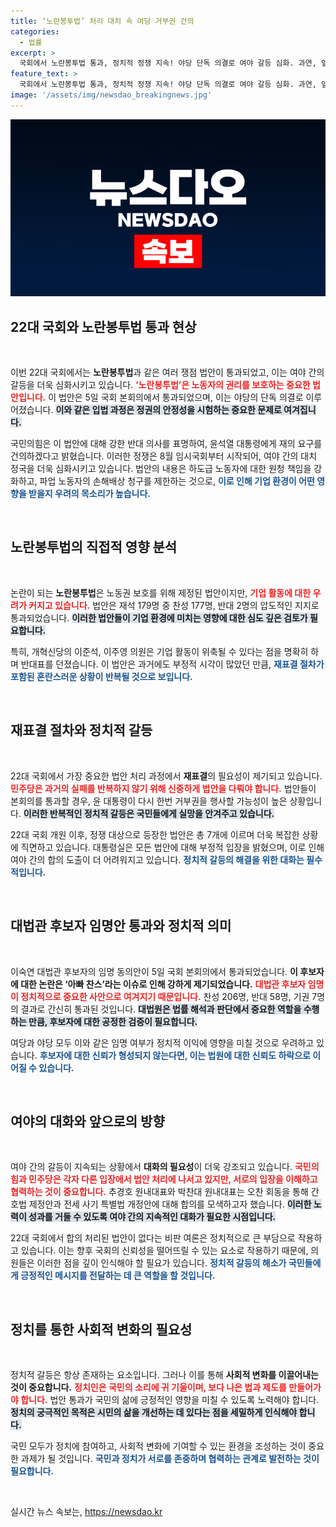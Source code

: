 ```yaml
---
title: ‘노란봉투법’ 처리 대치 속 여당 거부권 건의
categories:
  - 법률
excerpt: >
  국회에서 노란봉투법 통과, 정치적 정쟁 지속! 야당 단독 의결로 여야 갈등 심화. 과연, 앞으로의 국회는 협치로 나아갈까? 이숙연 대법관 후보자 임명도 화제!
feature_text: >
  국회에서 노란봉투법 통과, 정치적 정쟁 지속! 야당 단독 의결로 여야 갈등 심화. 과연, 앞으로의 국회는 협치로 나아갈까? 이숙연 대법관 후보자 임명도 화제!
image: '/assets/img/newsdao_breakingnews.jpg'
---
```


<p><img src="/assets/img/newsdao_breakingnews.jpg" alt="koreaapp 속보" /></p>

<h2 data-ke-size="size26">22대 국회와 노란봉투법 통과 현상</h2>

<p data-ke-size="size16">&nbsp;</p>

<p>이번 22대 국회에서는 <b>노란봉투법</b>과 같은 여러 쟁점 법안이 통과되었고, 이는 여야 간의 갈등을 더욱 심화시키고 있습니다. <b><span style="color: #ee2323;">‘노란봉투법’은 노동자의 권리를 보호하는 중요한 법안입니다.</span></b> 이 법안은 5일 국회 본회의에서 통과되었으며, 이는 야당의 단독 의결로 이루어졌습니다. <b><span style="background-color: #21538527;">이와 같은 입법 과정은 정권의 안정성을 시험하는 중요한 문제로 여겨집니다.</span></b> </p>

<p>국민의힘은 이 법안에 대해 강한 반대 의사를 표명하여, 윤석열 대통령에게 재의 요구를 건의하겠다고 밝혔습니다. 이러한 정쟁은 8월 임시국회부터 시작되어, 여야 간의 대치 정국을 더욱 심화시키고 있습니다.  법안의 내용은 하도급 노동자에 대한 원청 책임을 강화하고, 파업 노동자의 손해배상 청구를 제한하는 것으로, <b><span style="color: #1a5490;">이로 인해 기업 환경이 어떤 영향을 받을지 우려의 목소리가 높습니다.</span></b></p>

<p data-ke-size="size16">&nbsp;</p>

<h2 data-ke-size="size26">노란봉투법의 직접적 영향 분석</h2>

<p data-ke-size="size16">&nbsp;</p>

<p>논란이 되는 <b>노란봉투법</b>은 노동권 보호를 위해 제정된 법안이지만, <b><span style="color: #ee2323;">기업 활동에 대한 우려가 커지고 있습니다.</span></b> 법안은 재석 179명 중 찬성 177명, 반대 2명의 압도적인 지지로 통과되었습니다. <b><span style="background-color: #21538527;">이러한 법안들이 기업 환경에 미치는 영향에 대한 심도 깊은 검토가 필요합니다.</span></b> </p>

<p>특히, 개혁신당의 이준석, 이주영 의원은 기업 활동이 위축될 수 있다는 점을 명확히 하며 반대표를 던졌습니다. 이 법안은 과거에도 부정적 시각이 많았던 만큼, <b><span style="color: #1a5490;">재표결 절차가 포함된 혼란스러운 상황이 반복될 것으로 보입니다.</span></b> </p>

<p data-ke-size="size16">&nbsp;</p>

<h2 data-ke-size="size26">재표결 절차와 정치적 갈등</h2>

<p data-ke-size="size16">&nbsp;</p>

<p>22대 국회에서 가장 중요한 법안 처리 과정에서 <b>재표결</b>의 필요성이 제기되고 있습니다. <b><span style="color: #ee2323;">민주당은 과거의 실패를 반복하지 않기 위해 신중하게 법안을 다뤄야 합니다.</span></b>  법안들이 본회의를 통과할 경우, 윤 대통령이 다시 한번 거부권을 행사할 가능성이 높은 상황입니다. <b><span style="background-color: #21538527;">이러한 반복적인 정치적 갈등은 국민들에게 실망을 안겨주고 있습니다.</span></b> </p>

<p>22대 국회 개원 이후, 정쟁 대상으로 등장한 법안은 총 7개에 이르며 더욱 복잡한 상황에 직면하고 있습니다. 대통령실은 모든 법안에 대해 부정적 입장을 밝혔으며, 이로 인해 여야 간의 합의 도출이 더 어려워지고 있습니다. <b><span style="color: #1a5490;">정치적 갈등의 해결을 위한 대화는 필수적입니다.</span></b></p>

<p data-ke-size="size16">&nbsp;</p>

<h2 data-ke-size="size26">대법관 후보자 임명안 통과와 정치적 의미</h2>

<p data-ke-size="size16">&nbsp;</p>

<p>이숙연 대법관 후보자의 임명 동의안이 5일 국회 본회의에서 통과되었습니다. <b>이 후보자에 대한 논란은 ‘아빠 찬스’라는 이슈로 인해 강하게 제기되었습니다.</b> <b><span style="color: #ee2323;">대법관 후보자 임명이 정치적으로 중요한 사안으로 여겨지기 때문입니다.</span></b> 찬성 206명, 반대 58명, 기권 7명의 결과로 간신히 통과된 것입니다. <b><span style="background-color: #21538527;">대법원은 법률 해석과 판단에서 중요한 역할을 수행하는 만큼, 후보자에 대한 공정한 검증이 필요합니다.</span></b> </p>

<p>여당과 야당 모두 이와 같은 임명 여부가 정치적 이익에 영향을 미칠 것으로 우려하고 있습니다. <b><span style="color: #1a5490;">후보자에 대한 신뢰가 형성되지 않는다면, 이는 법원에 대한 신뢰도 하락으로 이어질 수 있습니다.</span></b></p>

<p data-ke-size="size16">&nbsp;</p>

<h2 data-ke-size="size26">여야의 대화와 앞으로의 방향</h2>

<p data-ke-size="size16">&nbsp;</p>

<p>여야 간의 갈등이 지속되는 상황에서 <b>대화의 필요성</b>이 더욱 강조되고 있습니다. <b><span style="color: #ee2323;">국민의힘과 민주당은 각자 다른 입장에서 법안 처리에 나서고 있지만, 서로의 입장을 이해하고 협력하는 것이 중요합니다.</span></b> 추경호 원내대표와 박찬대 원내대표는 오찬 회동을 통해 간호법 제정안과 전세 사기 특별법 개정안에 대해 합의를 모색하고자 했습니다. <b><span style="background-color: #21538527;">이러한 노력이 성과를 거둘 수 있도록 여야 간의 지속적인 대화가 필요한 시점입니다.</span></b> </p>

<p>22대 국회에서 합의 처리된 법안이 없다는 비판 여론은 정치적으로 큰 부담으로 작용하고 있습니다. 이는 향후 국회의 신뢰성을 떨어뜨릴 수 있는 요소로 작용하기 때문에, 의원들은 이러한 점을 깊이 인식해야 할 필요가 있습니다. <b><span style="color: #1a5490;">정치적 갈등의 해소가 국민들에게 긍정적인 메시지를 전달하는 데 큰 역할을 할 것입니다.</span></b></p>

<p data-ke-size="size16">&nbsp;</p>

<h2 data-ke-size="size26">정치를 통한 사회적 변화의 필요성</h2>

<p data-ke-size="size16">&nbsp;</p>

<p>정치적 갈등은 항상 존재하는 요소입니다. 그러나 이를 통해 <b>사회적 변화를 이끌어내는 것이 중요합니다.</b> <b><span style="color: #ee2323;">정치인은 국민의 소리에 귀 기울이며, 보다 나은 법과 제도를 만들어가야 합니다.</span></b> 법안 통과가 국민의 삶에 긍정적인 영향을 미칠 수 있도록 노력해야 합니다. <b><span style="background-color: #21538527;">정치의 궁극적인 목적은 시민의 삶을 개선하는 데 있다는 점을 세밀하게 인식해야 합니다.</span></b> </p>

<p>국민 모두가 정치에 참여하고, 사회적 변화에 기여할 수 있는 환경을 조성하는 것이 중요한 과제가 될 것입니다. <b><span style="color: #1a5490;">국민과 정치가 서로를 존중하며 협력하는 관계로 발전하는 것이 필요합니다.</span></b></p>

<p data-ke-size="size16">&nbsp;</p>
실시간 뉴스 속보는, <a href="https://newsdao.kr" rel="dofollow">https://newsdao.kr</a>


